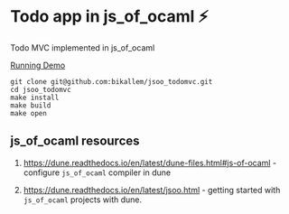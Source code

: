 # Todo app in js_of_ocaml ⚡

Todo MVC implemented in js_of_ocaml

[Running Demo](https://bikallem.github.io/jsoo_todomvc/)

```
git clone git@github.com:bikallem/jsoo_todomvc.git
cd jsoo_todomvc
make install
make build
make open
```

## js_of_ocaml resources

1. https://dune.readthedocs.io/en/latest/dune-files.html#js-of-ocaml - configure `js_of_ocaml` compiler in dune

2. https://dune.readthedocs.io/en/latest/jsoo.html - getting started with `js_of_ocaml` projects with dune.
